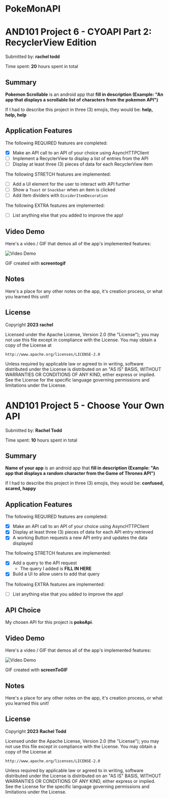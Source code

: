 # PokeMonAPI

<!-- (This is a comment) INSTRUCTIONS: Go through this page and fill out any **bolded** entries with their correct values.-->

# AND101 Project 6 - CYOAPI Part 2: RecyclerView Edition

Submitted by: **rachel todd**

Time spent: **20** hours spent in total

## Summary

**Pokemon Scrollable** is an android app that **fill in description (Example: "An app that displays a scrollable list of characters from the pokemon API")**

If I had to describe this project in three (3) emojis, they would be: **help, help, help**

## Application Features

<!-- (This is a comment) Please be sure to change the [ ] to [x] for any features you completed.  If a feature is not checked [x], you might miss the points for that item! -->

The following REQUIRED features are completed:

- [x] Make an API call to an API of your choice using AsyncHTTPClient
- [ ] Implement a RecyclerView to display a list of entries from the API
- [ ] Display at least three (3) pieces of data for each RecyclerView item

The following STRETCH features are implemented:

- [ ] Add a UI element for the user to interact with API further
- [ ] Show a `Toast` or `Snackbar` when an item is clicked
- [ ] Add item dividers with `DividerItemDecoration`

The following EXTRA features are implemented:

- [ ] List anything else that you added to improve the app!

## Video Demo

Here's a video / GIF that demos all of the app's implemented features:

<img src='Screenshot_20231024_024415.png' title='Video Demo' width='' alt='Video Demo' />

GIF created with **screentogif**

<!-- Recommended tools:
- [Kap](https://getkap.co/) for macOS
- [ScreenToGif](https://www.screentogif.com/) for Windows
- [peek](https://github.com/phw/peek) for Linux. -->

## Notes

Here's a place for any other notes on the app, it's creation process, or what you learned this unit!

## License

Copyright **2023** **rachel**

Licensed under the Apache License, Version 2.0 (the "License");
you may not use this file except in compliance with the License.
You may obtain a copy of the License at

    http://www.apache.org/licenses/LICENSE-2.0

Unless required by applicable law or agreed to in writing, software
distributed under the License is distributed on an "AS IS" BASIS,
WITHOUT WARRANTIES OR CONDITIONS OF ANY KIND, either express or implied.
See the License for the specific language governing permissions and
limitations under the License.







<!-- (This is a comment) INSTRUCTIONS: Go through this page and fill out any **bolded** entries with their correct values.-->

# AND101 Project 5 - Choose Your Own API

Submitted by: **Rachel Todd**

Time spent: **10** hours spent in total

## Summary

**Name of your app** is an android app that **fill in description (Example: "An app that displays a random character from the Game of Thrones API")**

If I had to describe this project in three (3) emojis, they would be: **confused, scared, happy**

## Application Features

<!-- (This is a comment) Please be sure to change the [ ] to [x] for any features you completed.  If a feature is not checked [x], you might miss the points for that item! -->

The following REQUIRED features are completed:

- [x] Make an API call to an API of your choice using AsyncHTTPClient
- [x] Display at least three (3) pieces of data for each API entry retrieved
- [x] A working Button requests a new API entry and updates the data displayed

The following STRETCH features are implemented:

- [x] Add a query to the API request
  - The query I added is **FILL IN HERE**
- [x] Build a UI to allow users to add that query

The following EXTRA features are implemented:

- [ ] List anything else that you added to improve the app!

## API Choice

My chosen API for this project is **pokeApi**.

## Video Demo

Here's a video / GIF that demos all of the app's implemented features:

<img src='codepath_gif_p5.gif' title='Video Demo' width='' alt='Video Demo' />

GIF created with **screenToGIF**

<!-- Recommended tools:
- [Kap](https://getkap.co/) for macOS
- [ScreenToGif](https://www.screentogif.com/) for Windows
- [peek](https://github.com/phw/peek) for Linux. -->

## Notes

Here's a place for any other notes on the app, it's creation process, or what you learned this unit!

## License

Copyright **2023** **Rachel Todd**

Licensed under the Apache License, Version 2.0 (the "License");
you may not use this file except in compliance with the License.
You may obtain a copy of the License at

    http://www.apache.org/licenses/LICENSE-2.0

Unless required by applicable law or agreed to in writing, software
distributed under the License is distributed on an "AS IS" BASIS,
WITHOUT WARRANTIES OR CONDITIONS OF ANY KIND, either express or implied.
See the License for the specific language governing permissions and
limitations under the License.
